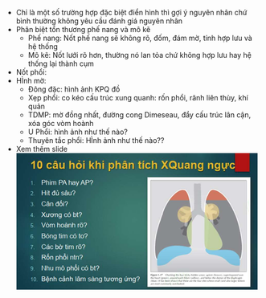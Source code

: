 - Chỉ là một số trường hợp đặc biệt điển hình thì gợi ý nguyên nhân chứ bình thường không yêu cầu đánh giá nguyên nhân  
- Phân biệt tổn thương phế nang và mô kẽ  
	- Phế nang: Nốt phế nang sẽ không rõ, đốm, đám mờ, tính hợp lưu và hệ thống  
	- Mô kẽ: Nốt lưới rõ hơn, thường nó lan tỏa chứ không hợp lưu hay hệ thống lại thành cụm  
- Nốt phổi:  
- HÌnh mờ:  
	- Đông đặc: hình ảnh KPQ đồ  
	- Xẹp phổi: co kéo cấu trúc xung quanh: rốn phổi, rãnh liên thùy, khí quản  
	- TDMP: mờ đồng nhất, đường cong Dimeseau, đẩy cấu trúc lân cận, xóa góc vòm hoành  
	- U Phổi: hình ảnh như thế nào?  
	- Thuyên tắc phổi: HÌnh ảnh như thế nào??  
- Xem thêm slide  
![Buổi 5-Hệ Hô hấp (Nội)-1687359665255.jpeg](../../../../200%20Files/image/image/Bu%E1%BB%95i%205-H%E1%BB%87%20H%C3%B4%20h%E1%BA%A5p%20(N%E1%BB%99i)-1687359665255.jpeg)